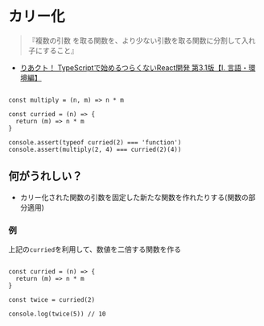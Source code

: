 # カリー化
>『複数の引数 を取る関数を、より少ない引数を取る関数に分割して入れ子にすること』
- [りあクト！ TypeScriptで始めるつらくないReact開発 第3.1版【Ⅰ. 言語・環境編】](https://oukayuka.booth.pm/items/2368045)

```JS

const multiply = (n, m) => n * m

const curried = (n) => {
  return (m) => n * m
}

console.assert(typeof curried(2) === 'function')
console.assert(multiply(2, 4) === curried(2)(4))

```

## 何がうれしい？

- カリー化された関数の引数を固定した新たな関数を作れたりする(関数の部分適用)

### 例

上記の`curried`を利用して、数値を二倍する関数を作る

```JS

const curried = (n) => {
  return (m) => n * m
}

const twice = curried(2)

console.log(twice(5)) // 10

```
